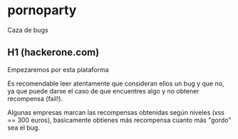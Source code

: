 # pornoparty
Caza de bugs

## H1 (hackerone.com)
Empezaremos por esta plataforma

Es recomendable leer atentamente que consideran ellos un bug y que no, ya que puede darse el 
caso de que encuentres algo y no obtener recompensa (fail!).

Algunas empresas marcan las recompensas obtenidas según niveles (xss == 300 euros), basicamente 
obtienes más recompensa cuanto más "gordo" sea el bug.
